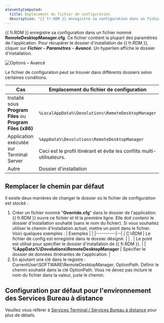 ```yaml
---
eleventyComputed:
  title: Emplacement du fichier de configuration
  description: "{{ fr.RDM }} enregistre sa configuration dans un fichier nommé **RemoteDesktopManager.cfg**. Ce fichier contient la plupart des paramètres de l'application."
---
```

{{ fr.RDM }} enregistre sa configuration dans un fichier nommé **RemoteDesktopManager.cfg**. Ce fichier contient la plupart des paramètres de l'application. Pour récupérer le dossier d'installation de {{ fr.RDM }}, cliquer sur ***Fichier*** – ***Paramètres*** – ***Avancé***. Un hyperlien affiche le dossier d'installation.

![Options – Avancé](https://cdnweb.devolutions.net/docs/docs_en_rdm_windows_RDMWin2257.png)

Le fichier de configuration peut se trouver dans différents dossiers selon certaines conditions.

| Cas                                                         | Emplacement du fichier de configuration           |
|--------------------------------------------------------------|---------------------------------------------------|
| Installé sous **Program Files** ou **Program Files (x86)** | `%LocalAppData%\Devolutions\RemoteDesktopManager` |
| Application exécutée sur Terminal Server                       | `%AppData%\Devolutions\RemoteDesktopManager`<br><br>Ceci est le profil itinérant et évite les conflits multi-utilisateurs. |
| Autre                                                        | Dossier d'installation                               |

## Remplacer le chemin par défaut
Il existe deux manières de changer le dossier où le fichier de configuration est stocké :

1. Créer un fichier nommé "**Override.cfg**" dans le dossier de l'application. {{ fr.RDM }} ouvre ce fichier et lit la première ligne. Elle doit contenir le dossier d'installation souhaité (sans le nom du fichier). Si vous souhaitez utiliser le chemin d'installation actuel, mettre un point dans le fichier. Voici quelques exemples :
   | Exemples |  |
   |----------|--|
   | C:\RDM | Le fichier de config est enregistré dans le dossier désigné. |
   | . | Le point est utilisé pour spécifier le dossier d'installation de {{ fr.RDM }}. |
   | **%AppData%\Devolutions\RemoteDesktopManager** | Spécifier le dossier de données itinérantes de l'application. |
1. En ajoutant une clé dans le registre : CurrentUser\SOFTWARE\RemoteDesktopManager, OptionPath. Définir le chemin souhaité dans la clé OptionPath. Vous ne devez pas inclure le nom du fichier dans la valeur, juste le chemin.

## Configuration par défaut pour l'environnement des Services Bureau à distance
Veuillez vous référer à [Services Terminal / Services Bureau à distance](/rdm/windows/installation/client/terminal-services/) pour plus de détails.
